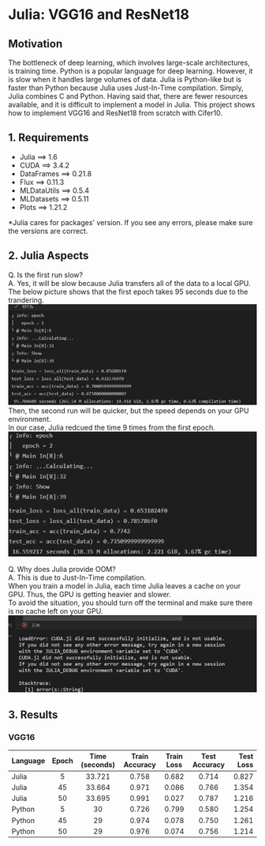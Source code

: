 # Julia: VGG16 and ResNet18

## Motivation
The bottleneck of deep learning, which involves large-scale architectures, is training time. Python is a popular language for deep learning. However, it is slow when it handles large volumes of data. Julia is Python-like but is faster than Python because Julia uses Just-In-Time compilation. Simply, Julia combines C and Python. Having said that, there are fewer resources available, and it is difficult to implement a model in Julia. This project shows how to implement VGG16 and ResNet18 from scratch with Cifer10.

## 1. Requirements
- Julia ==> 1.6
- CUDA ==> 3.4.2
- DataFrames ==> 0.21.8
- Flux ==> 0.11.3
- MLDataUtils ==> 0.5.4
- MLDatasets ==> 0.5.11
- Plots ==> 1.21.2

*Julia cares for packages' version. If you see any errors, please make sure the versions are correct.

## 2. Julia Aspects
Q. Is the first run slow?<br>
A. Yes, it will be slow because Julia transfers all of the data to a local GPU.<br>
The below picture shows that the first epoch takes 95 seconds due to the trandering.
<img src="./src/julia1.png" alt="Julia epoch1" title="Julia epoch1"><br>
Then, the second run will be quicker, but the speed depends on your GPU environment.<br>
In our case, Julia redcued the time 9 times from the first epoch.
<img src="./src/epoch2.png" alt="Julia epoch2" title="Julia epoch2"><br>

Q. Why does Julia provide OOM?<br>
A. This is due to Just-In-Time compilation.<br>
When you train a model in Julia, each time Julia leaves a cache on your GPU. Thus, the GPU is getting heavier and slower.<br>
To avoid the situation, you should turn off the terminal and make sure there is no cache left on your GPU.
<img src="./src/oom.png" alt="julia oom" title="Julia oom"><br>

## 3. Results

### VGG16
| Language | Epoch | Time (seconds) | Train Accuracy | Train Loss | Test Accuracy | Test Loss |
|:-----|:--------:|:------:|:-----:|:--------:|:------:|------:|
|Julia    | 5     | 33.721         |  0.758          | 0.682      | 0.714         | 0.827     |
|Julia    | 45    | 33.664         | 0.971          | 0.086      | 0.766         | 1.354    |
|Julia    | 50    | 33.695         | 0.991          | 0.027      | 0.787         | 1.216     |
|Python   | 5     | 30             | 0.726          | 0.799      | 0.580         | 1.254   |
|Python   | 45    | 29             | 0.974          | 0.078      | 0.750         | 1.261    |
|Python   | 50    | 29             | 0.976          | 0.074      | 0.756         | 1.214    |
